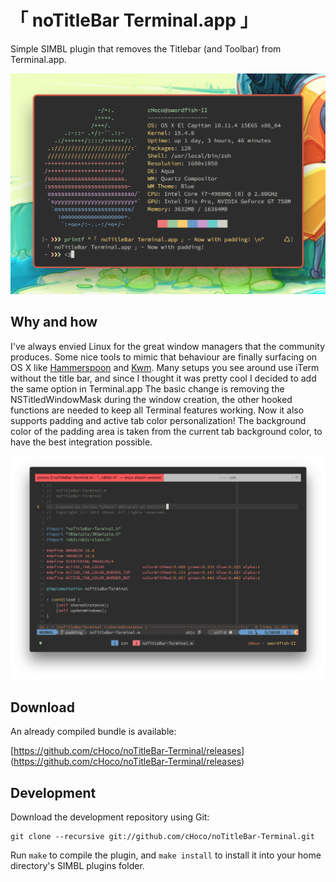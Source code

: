 「 noTitleBar Terminal.app 」
=================================

Simple SIMBL plugin that removes the Titlebar (and Toolbar) from Terminal.app.


![Screenshot 1](/screen1.png?raw=true)

Why and how
-----------

I've always envied Linux for the great window managers that the community
produces. Some nice tools to mimic that behaviour are finally surfacing on OS X
like [Hammerspoon][1] and [Kwm][2]. Many setups you see around use iTerm without
the title bar, and since I thought it was pretty cool I decided to add the same
option in Terminal.app
The basic change is removing the NSTitledWindowMask during the window creation,
the other hooked functions are needed to keep all Terminal features working.
Now it also supports padding and active tab color personalization!
The background color of the padding area is taken from the current tab
background color, to have the best integration possible.


![Screenshot 2](/screen2.png?raw=true)

Download
--------

An already compiled bundle is available:

[https://github.com/cHoco/noTitleBar-Terminal/releases]
(https://github.com/cHoco/noTitleBar-Terminal/releases)

Development
-----------

Download the development repository using Git:

    git clone --recursive git://github.com/cHoco/noTitleBar-Terminal.git

Run `make` to compile the plugin, and `make install` to install it into your
home directory's SIMBL plugins folder.

[1]: http://www.hammerspoon.org
[2]: https://github.com/koekeishiya/kwm
